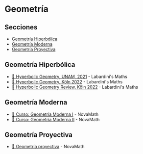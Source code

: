 # Geometría

## Secciones
- [Geometría Hiperbólica](#geometría-hiperbólica)
- [Geometría Moderna](#geometría-moderna)
- [Geometría Proyectiva](#geometría-proyectiva)

## Geometría Hiperbólica
- [🎥 Hyperbolic Geometry, UNAM, 2021](https://www.youtube.com/playlist?list=PLu__j_G5qBOn2qzSlHwNyH6ZrjTkZOi-j) - Labardini's Maths
- [🎥 Hyperbolic Geometry, Köln 2022](https://www.youtube.com/playlist?list=PLu__j_G5qBOmJPaSvVYNEZYMQHFA2z6M9) - Labardini's Maths
- [🎥 Hyperbolic Geometry Review, Köln 2022](https://www.youtube.com/playlist?list=PLu__j_G5qBOlYMQJM5QkuZxRoNNN8gVbR) - Labardini's Maths

## Geometría Moderna
- [🎥 Curso: Geometría Moderna I](https://www.youtube.com/playlist?list=PLrFhUmow5isnrPHmghDW0ErZX7kASyyib) - NovaMath
- [🎥 Curso: Geometría Moderna II](https://www.youtube.com/playlist?list=PLrFhUmow5iskYPZ7X3ZxvC53z-Z3UjzfS) - NovaMath

## Geometría Proyectiva
- [🎥 Geometría proyectiva](https://www.youtube.com/playlist?list=PLrFhUmow5isny4_eW62uTgbB89xoQvxD6) - NovaMath